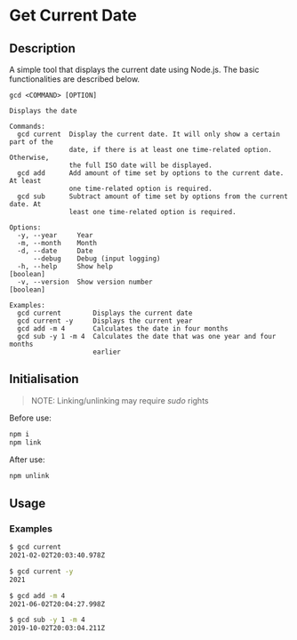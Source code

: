 
# Get Current Date

## Description
A simple tool that displays the current date using Node.js. The basic functionalities are described below.


```
gcd <COMMAND> [OPTION]

Displays the date

Commands:
  gcd current  Display the current date. It will only show a certain part of the
               date, if there is at least one time-related option. Otherwise,
               the full ISO date will be displayed.
  gcd add      Add amount of time set by options to the current date. At least
               one time-related option is required.
  gcd sub      Subtract amount of time set by options from the current date. At
               least one time-related option is required.

Options:
  -y, --year     Year
  -m, --month    Month
  -d, --date     Date
      --debug    Debug (input logging)
  -h, --help     Show help                                             [boolean]
  -v, --version  Show version number                                   [boolean]

Examples:
  gcd current        Displays the current date
  gcd current -y     Displays the current year
  gcd add -m 4       Calculates the date in four months
  gcd sub -y 1 -m 4  Calculates the date that was one year and four months
                     earlier
```

## Initialisation

> NOTE: Linking/unlinking may require *sudo* rights 

Before use:
```bash
npm i
npm link
```

After use:
```bash
npm unlink
```

## Usage

### Examples

```bash
$ gcd current
2021-02-02T20:03:40.978Z
```
```bash
$ gcd current -y
2021
```
```bash
$ gcd add -m 4
2021-06-02T20:04:27.998Z
```
```bash
$ gcd sub -y 1 -m 4
2019-10-02T20:03:04.211Z
```
